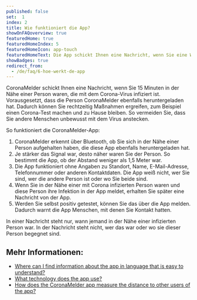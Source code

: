 ```yaml
---
published: false
set:  1
index: 2
title: Wie funktioniert die App?
showOnFAQoverview: true
featuredHome: true
featuredHomeIndex: 5
featuredHomeIcon: app-touch
featuredHomeText: Die App schickt Ihnen eine Nachricht, wenn Sie eine Weile in der Nähe einer Person mit Corona waren.
showBadges: true
redirect_from: 
  - /de/faq/6-hoe-werkt-de-app
---
```

CoronaMelder schickt Ihnen eine Nachricht, wenn Sie 15 Minuten in der Nähe einer Person waren, die mit dem Corona-Virus infiziert ist. Vorausgesetzt, dass die Person CoronaMelder ebenfalls heruntergeladen hat. Dadurch können Sie rechtzeitig Maßnahmen ergreifen, zum Beispiel einen Corona-Test machen und zu Hause bleiben. So vermeiden Sie, dass Sie andere Menschen unbewusst mit dem Virus anstecken.

So funktioniert die CoronaMelder-App:

1. CoronaMelder erkennt über Bluetooth, ob Sie sich in der Nähe einer Person aufgehalten haben, die diese App ebenfalls heruntergeladen hat.
2. Je stärker das Signal war, desto näher waren Sie der Person. So bestimmt die App, ob der Abstand weniger als 1,5 Meter war.
3. Die App funktioniert ohne Angaben zu Standort, Name, E-Mail-Adresse, Telefonnummer oder anderen Kontaktdaten. Die App weiß nicht, wer Sie sind, wer die andere Person ist oder wo Sie beide sind.
4. Wenn Sie in der Nähe einer mit Corona infizierten Person waren und diese Person ihre Infektion in der App meldet, erhalten Sie später eine Nachricht von der App.
5. Werden Sie selbst positiv getestet, können Sie das über die App melden. Dadurch warnt die App Menschen, mit denen Sie Kontakt hatten.

In einer Nachricht steht nur, wann jemand in der Nähe einer infizierten Person war. In der Nachricht steht nicht, wer das war oder wo sie dieser Person begegnet sind.
 
## Mehr Informationen:

- <a href="/{{page.lang}}/faq/1-11-coronamelder-in-makkelijke-taal" lang="en" hreflang="en">Where can I find information about the app in language that is easy to understand?</a>
- <a href="/{{page.lang}}/faq/2-6-hoe-werkt-de-app-technisch-precies" lang="en" hreflang="en">What technology does the app use?</a> 
- <a href="/{{page.lang}}/faq/2-1-hoe-meet-coronamelder-de-afstand" lang="en" hreflang="en">How does the CoronaMelder app measure the distance to other users of the app?</a> 
